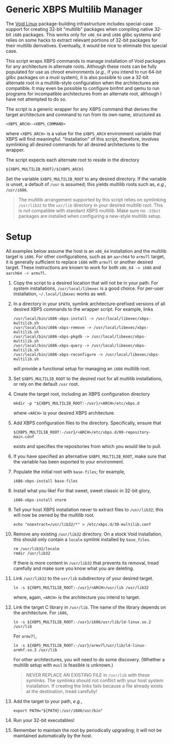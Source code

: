 # Generic XBPS Multilib Manager

The [Void Linux](https://www.voidlinux.org/) package-building infrastructure
includes special-case support for creating 32-bit "multilib" packages when
compiling native 32-bit `i686` packages. This works only for `x86_64` and
`i686` glibc systems and relies on some hacks to extract relevant portions of
32-bit packages for their multilib derivatives. Eventually, it would be nice to
eliminate this special case.

This script wraps XBPS commands to manage installation of Void packages for any
architecture in alternate roots. Although these roots can be fully populated
for use as chroot environments (*e.g.*, if you intend to run 64-bit glibc
packages on a musl system), it is also possible to use a 32-bit alternate root
in a multilib-style configuration when the architectures are compatible. It may
even be possible to configure binfmt and qemu to run programs for incompatible
architectures from an alternate root, although I have not attempted to do so.

The script is a generic wrapper for any XBPS command that derives the target
architecture and command to run from its own name, structured as

    <XBPS_ARCH>-<XBPS_COMMAND>

where `<XBPS_ARCH>` is a value for the `$XBPS_ARCH` environment variable that
XBPS will find meaningful. "Installation" of this script, therefore, involves
symlinking all desired commands for all desired architectures to the wrapper.

The script expects each alternate root to reside in the directory

    ${XBPS_MULTILIB_ROOT}/${XBPS_ARCH}

Set the variable `$XBPS_MULTILIB_ROOT` to any desired directory. If the
variable is unset, a default of `/usr` is assumed; this yields multilib roots
such as, *e.g.*, `/usr/i686`.

> The multilib arrangement supported by this script relies on symlinking
> `/usr/lib32` to the `usr/lib` directory in your desired multilib root. This
> is *not* compatible with standard XBPS multilib. Make sure no `-32bit`
> packages are installed when configuring a new-style multilib setup.

# Setup

All examples below assume the host is an `x86_64` installation and the multilib
target is `i686`. For other configurations, such as an `aarch64` to `armv7l`
target, it is generally sufficient to replace `i686` with `armv7l` or another
desired target. These instructions are known to work for both `x86_64 -> i686`
and `aarch64 -> armv7l`.

1. Copy the script to a desired location that will not be in your path. For
   system installations, `/usr/local/libexec` is a good choice. For per-user
   installation, `~/.local/libexec` works as well.

2. In a directory in your `$PATH`, symlink architecture-prefixed versions of
   all desired XBPS commands to the wrapper script. For example, links

       /usr/local/bin/i686-xbps-install -> /usr/local/libexec/xbps-multilib.sh
       /usr/local/bin/i686-xbps-remove -> /usr/local/libexec/xbps-multilib.sh
       /usr/local/bin/i686-xbps-pkgdb -> /usr/local/libexec/xbps-multilib.sh
       /usr/local/bin/i686-xbps-query -> /usr/local/libexec/xbps-multilib.sh
       /usr/local/bin/i686-xbps-reconfigure -> /usr/local/libexec/xbps-multilib.sh

   will provide a functional setup for managing an `i686` multilib root.

3. Set `$XBPS_MULTILIB_ROOT` to the desired root for all multilib
   installations, or rely on the default `/usr` root.

4. Create the target root, including an XBPS configuration directory

       mkdir -p "${XBPS_MULTILIB_ROOT:-/usr}/<ARCH>/etc/xbps.d

   where `<ARCH>` is your desired XBPS architecture.

5. Add XBPS configuration files to the directory. Specifically, ensure that

       ${XBPS_MULTILIB_ROOT:-/usr}/<ARCH>/etc/xbps.d/00-repository-main.conf

   exists and specifies the repositories from which you would like to pull.

6. If you have specified an alternative `$XBPS_MULTILIB_ROOT`, make sure that
   the variable has been exported to your environment.

7. Populate the initial root with `base-files`; for example,

       i686-xbps-install base-files

8. Install what you like! For that sweet, sweet classic in 32-bit glory,

       i686-xbps-install xterm

9. Tell your host XBPS installation never to extract files to `/usr/lib32`;
   this will now be owned by the multilib root.

       echo "noextract=/usr/lib32/*" > /etc/xbps.d/30-multilib.conf

10. Remove any existing `/usr/lib32` directory. On a stock Void installation,
    this should only contain a `locale` symlink installed by `base_files`.

        rm /usr/lib32/locale
        rmdir /usr/lib32

    If there is more content in `/usr/lib32` that prevents its removal, tread
    carefully and make sure you know what you are deleting.

11. Link `/usr/lib32` to the `usr/lib` subdirectory of your desired target.

        ln -s ${XBPS_MULTILIB_ROOT:-/usr}/<ARCH>/usr/lib /usr/lib32

    where, again, `<ARCH>` is the architecture you intend to target.

12. Link the target C library in `/usr/lib`. The name of the library depends on
    the architecture. For `i686`,

        ln -s ${XBPS_MULTILIB_ROOT:-/usr}/i686/usr/lib/ld-linux.so.2 /usr/lib

    For `armv7l`,

        ln -s ${XBPS_MULTILIB_ROOT:-/usr}/armv7l/usr/lib/ld-linux-armhf.so.3 /usr/lib

    For other architectures, you will need to do some discovery. (Whether a
    multilib setup with `musl` is feasible is unknown.)

    > NEVER REPLACE AN EXISTING FILE in `/usr/lib` with these symlinks. The
    > symlinks should not conflict with your host system installation. If
    > creating the links fails because a file already exists at the
    > destination, tread carefully!

13. Add the target to your path, *e.g.*,

        export PATH="${PATH}:/usr/i686/usr/bin"

14. Run your 32-bit executables!

15. Remember to maintain the root by periodically upgrading; it will not be
    maintained automatically by the host.
